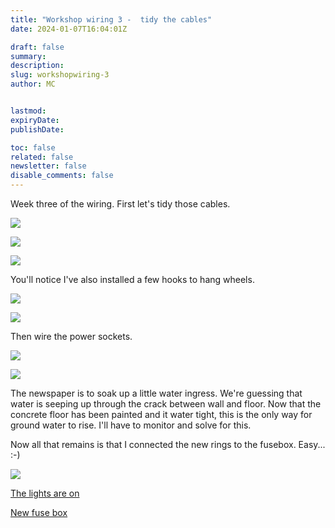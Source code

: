 ```yaml
---
title: "Workshop wiring 3 -  tidy the cables"
date: 2024-01-07T16:04:01Z

draft: false
summary:
description:
slug: workshopwiring-3
author: MC


lastmod:
expiryDate:
publishDate:

toc: false
related: false
newsletter: false
disable_comments: false
---
```

Week three of the wiring. First let's tidy those cables.

![](/images/3419.jpeg)

![](/images/3420.jpeg)

![](/images/3421.jpeg)

You'll notice I've also installed a few hooks to hang wheels.

![](/images/3422.jpeg)

![](/images/3423.jpeg)




Then wire the power sockets.

![](/images/3426.jpeg)

![](/images/3427.jpeg)

The newspaper is to soak up a little water ingress. We're guessing that water is seeping up through the crack between wall and floor. Now that the concrete floor has been painted and it water tight, this is the only way for ground water to rise. I'll have to monitor and solve for this.

Now all that remains is that I connected the new rings to the fusebox. Easy...
:-)

![](/images/9653.jpeg)

[The lights are on](/posts/mar-2023/garage-tidy-light/) 

[New fuse box](/posts/mar-2023/electricians/) 

